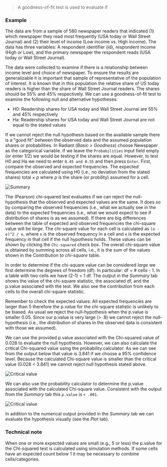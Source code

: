 > A goodness-of-fit test is used to evaluate if 

### Example

The data are from a sample of 580 newspaper readers that indicated (1) which newspaper they read most frequently (USA today or Wall Street Journal) and (2) their level of income (Low income vs. High income). The data has three variables: A respondent identifier (id), respondent income (High or Low), and the primary newspaper the respondent reads (USA today or Wall Street Journal).

The data were collected to examine if there is a relationship between income level and choice of newspaper. To ensure the results are generalizable it is important that sample of representative of the population of interest. It is known that in this population the relative share of US today readers is higher than the share of Wall Street Journal readers. The shares should be 55% and 45% respectively. We can use a goodness-of-fit test to examine the following null and alternative hypotheses:

* H0: Readership shares for USA today and Wall Street Journal are 55% and 45% respectively
* Ha: Readership shares for USA today and Wall Street Journal are not equal to the stated values

If we cannot reject the null hypothesis based on the available sample there is a "good fit" between the observed data and the assumed population shares or probabilities. In Radiant (_Basic > Goodness_) choose Newspaper as the categorical variable. If we leave the `Probabilities` input field empty (or enter 1/2) we would be testing if the shares are equal. However, to test H0 and Ha we need to enter `0.45 and 0.55` and then press `Enter`. First, compare the observed and expected frequencies. The expected frequencies are calculated using H0 (i.e., no deviation from the stated shares) total $\times$ $p$ where $p$ is the share (or probility) assumed for a cell.

![Summary](figures_basic/goodness_summary.png)

The (Pearson) chi-squared test evaluates if we can reject the null-hypothesis that the observed and expected values are the same. It does so by comparing the observed frequencies (i.e., what we actually see in the data) to the expected frequencies (i.e., what we would expect to see if distribution of shares is as we assumed). If there are big differences between the table of expected and observed frequencies the chi-square value will be _large_. The chi-square value for each cell is calculated as `(o - e)^2 / e`, where `o` is the observed frequency in a cell and `e` is the expected frequency in that cell if the null hypothesis holds. These values can be shown by clicking the `Chi-squared` check box. The overall chi-square value is obtained by summing across all cells, i.e., it is the sum of the values shown in the _Contribution to chi-square_ table.

In order to determine if the chi-square value can be considered _large_ we first determine the degrees of freedom (df). In particular: df = # cells - 1. In a table with two cells we have (2-1) = 1 df. The output in the _Summary_ tab shows the value of the chi-square statistic, the associated df, and the p.value associated with the test. We also see the contribution from each cells to the overall chi-square statistic.

Remember to check the expected values: All expected frequencies are larger than 5 therefore the p.value for the chi-square statistic is unlikely to be biased. As usual we reject the null-hypothesis when the p.value is smaller 0.05. Since our p.value is very large (> .8) we cannot reject the null-hypothesis (i.e., the distribution of shares in the observed data is consistent with those we assumed).

We can use the provided p.value associated with the Chi-squared value of 0.028 to evaluate the null hypothesis. However, we can also calculate the critical Chi-squared value using the probability calculator. As we can see from the output below that value is 3.841 if we choose a 95% confidence level. Because the calculated Chi-square value is smaller than the critical value (0.028 < 3.841) we cannot reject null hypothesis stated above.

![Critical value](figures_basic/cross_tabs_chi_critical.png)

We can also use the probability calculator to determine the p.value associated with the calculated Chi-square value. Consistent with the output from the _Summary_ tab this `p.value` is `< .001`.

![Critical value](figures_basic/goodness_chi_pvalue.png)

In addition to the numerical output provided in the _Summary_ tab we can evaluate the hypothesis visually (see the _Plot_ tab). 

### Technical note

When one or more expected values are small (e.g., 5 or less) the p.value for the Chi-squared test is calculated using simulation methods. If some cells have an expected count below 1 it may be necessary to combine cells/categories.
